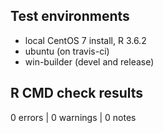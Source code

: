 ## Test environments
* local CentOS 7 install, R 3.6.2
* ubuntu (on travis-ci)
* win-builder (devel and release)

## R CMD check results

0 errors | 0 warnings | 0 notes


